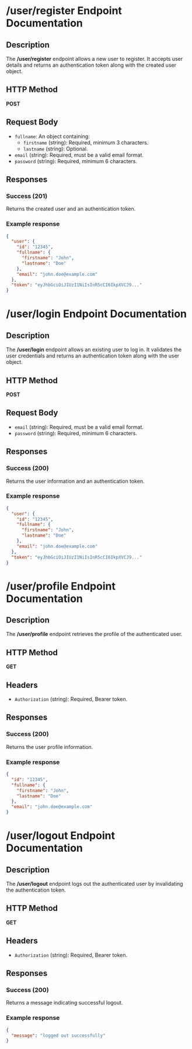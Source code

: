 # /user/register Endpoint Documentation

## Description
The **/user/register** endpoint allows a new user to register. It accepts user details and returns an authentication token along with the created user object.

## HTTP Method
**POST**

## Request Body
- `fullname`: An object containing:
  - `firstname` (string): Required, minimum 3 characters.
  - `lastname` (string): Optional.
- `email` (string): Required, must be a valid email format.
- `password` (string): Required, minimum 6 characters.

## Responses

### Success (201)
Returns the created user and an authentication token.


### Example response
```json
{
  "user": {
    "id": "12345",
    "fullname": {
      "firstname": "John",
      "lastname": "Doe"
    },
    "email": "john.doe@example.com"
  },
  "token": "eyJhbGciOiJIUzI1NiIsInR5cCI6IkpXVCJ9..."
}
```

# /user/login Endpoint Documentation

## Description
The **/user/login** endpoint allows an existing user to log in. It validates the user credentials and returns an authentication token along with the user object.

## HTTP Method
**POST**

## Request Body
- `email` (string): Required, must be a valid email format.
- `password` (string): Required, minimum 6 characters.

## Responses

### Success (200)
Returns the user information and an authentication token.

### Example response
```json
{
  "user": {
    "id": "12345",
    "fullname": {
      "firstname": "John",
      "lastname": "Doe"
    },
    "email": "john.doe@example.com"
  },
  "token": "eyJhbGciOiJIUzI1NiIsInR5cCI6IkpXVCJ9..."
}
```

# /user/profile Endpoint Documentation

## Description
The **/user/profile** endpoint retrieves the profile of the authenticated user.

## HTTP Method
**GET**

## Headers
- `Authorization` (string): Required, Bearer token.

## Responses

### Success (200)
Returns the user profile information.

### Example response
```json
{
  "id": "12345",
  "fullname": {
    "firstname": "John",
    "lastname": "Doe"
  },
  "email": "john.doe@example.com"
}
```

# /user/logout Endpoint Documentation

## Description
The **/user/logout** endpoint logs out the authenticated user by invalidating the authentication token.

## HTTP Method
**GET**

## Headers
- `Authorization` (string): Required, Bearer token.

## Responses

### Success (200)
Returns a message indicating successful logout.

### Example response
```json
{
  "message": "logged out successfully"
}
```
